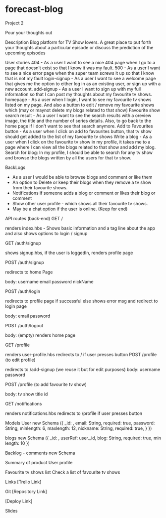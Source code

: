 # forecast-blog
Project 2

Pour your thoughts out

Description
Blog platform for TV Show lovers. A great place to put forth your thoughts about a particular
episode or discuss the prediction of the upcoming episodes

User stories
404 - As a user I want to see a nice 404 page when I go to a page that doesn’t exist so that I know it was my fault.
500 - As a user I want to see a nice error page when the super team screws it up so that I know that is not my fault
login-signup - As a user I want to see a welcome page that gives me the option to either log in as an existing user, or sign up with a new account.
add-signup - As a user I want to sign up with my full information so that I can post my thoughts about my favourite tv shows. 
homepage - As a user when I login, I want to see my favourite tv shows listed on my page. And also a button to 
edit / remove my favourite shows which (may or maynot delete my blogs related to that show) 
Favourite show search result - As a user I want to see the search results with a oreview image, the title and the number of series details. Also, to go back to the home page if I don't want to see that search anymore.
Add to Favourites button - As a user when I click on add to favourites button, that tv show should get added 
to the list of my favourite tv shows
Write a blog - As a user when I click on the favourite tv show in my profile, it takes me to a page where I can view all the blogs related to that show and add my blog.
Search for blog: In my profile, I should be able to search for any tv show and browse the blogs written by all 
the users for that tv show. 

BackLogs

- As a user I would be able to browse blogs and comment or like them
- An option to Delete or keep their blogs when they remove a tv show from their favourite shows. 
- Notifications if someone adds a blog or comment or likes their blog or comment
- Show other user profile - which shows all their favourite tv shows. 
- May be a chat option if the user is online. (Keep for end)

API routes (back-end)
GET /

renders index.hbs - Shows basic information and a tag line about the app and also shows options to login / signup

GET /auth/signup

shows signup.hbs, if the user is loggedIn, renders profile page

POST /auth/signup

redirects to home Page

body:
username
email
password
nickName

POST /auth/login

redirects to profile page if successful else shows error msg and redirect to login page

body:
email
password

POST /auth/logout

body: (empty)
renders home page

GET /profile

renders user-profile.hbs
redirects to / if user presses button
POST /profile (to edit profile)

redirects to /add-signup (we reuse it but for edit purposes)
body:
username
password

POST /profile (to add favourite tv show)

body:
tv show title
id

GET /notifications

renders notifications.hbs
redirects to /profile if user presses button

Models
User new Schema ({ _id: , email: String, required: true, password: String, minlength: 6, maxlength: 12, nickname: String, required: true,  } })

blogs new Schema ({ _id: , userRef: user._id, blog: String, required: true, min length: 10 })

Backlog - comments new Schema

Summary of product
User profile

Favourite tv shows list
Check a list of favourite tv shows


Links
[Trello Link]

Git
[Repository Link]

[Deploy Link]


Slides